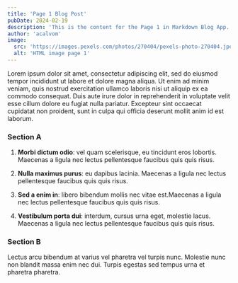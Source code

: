 ```yaml
---
title: 'Page 1 Blog Post'
pubDate: 2024-02-19
description: 'This is the content for the Page 1 in Markdown Blog App.'
author: 'acalvom'
image:
  src: 'https://images.pexels.com/photos/270404/pexels-photo-270404.jpeg?auto=compress&cs=tinysrgb&w=1260&h=750&dpr=2'
  alt: 'HTML image page 1'
---
```


Lorem ipsum dolor sit amet, consectetur adipiscing elit, sed do eiusmod tempor incididunt ut labore et dolore magna aliqua. Ut enim ad minim veniam, quis nostrud exercitation ullamco laboris nisi ut aliquip ex ea commodo consequat. Duis aute irure dolor in reprehenderit in voluptate velit esse cillum dolore eu fugiat nulla pariatur. Excepteur sint occaecat cupidatat non proident, sunt in culpa qui officia deserunt mollit anim id est laborum.

### Section A

1. **Morbi dictum odio**: vel quam scelerisque, eu tincidunt eros lobortis. Maecenas a ligula nec lectus pellentesque faucibus quis quis risus.

2. **Nulla maximus purus**: eu dapibus lacinia. Maecenas a ligula nec lectus pellentesque faucibus quis quis risus.

3. **Sed a enim in**: libero bibendum mollis nec vitae est.Maecenas a ligula nec lectus pellentesque faucibus quis quis risus.

4. **Vestibulum porta dui**: interdum, cursus urna eget, molestie lacus.
   Maecenas a ligula nec lectus pellentesque faucibus quis quis risus.

### Section B

Lectus arcu bibendum at varius vel pharetra vel turpis nunc. Molestie nunc non blandit massa enim nec dui. Turpis egestas sed tempus urna et pharetra pharetra.
